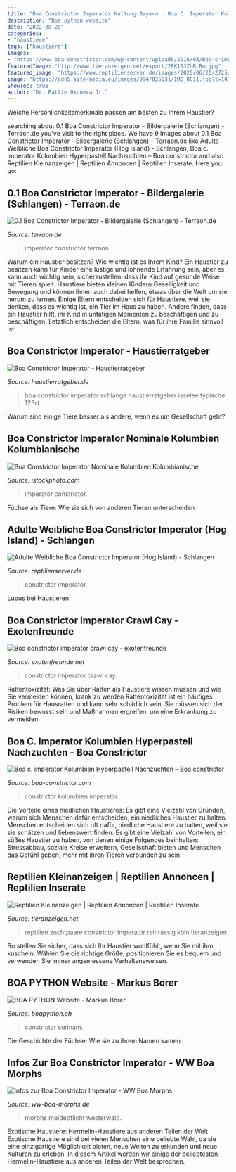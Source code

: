 ```yaml
---
title: "Boa Constrictor Imperator Haltung Bayern : Boa C. Imperator Kolumbien Hyperpastell Nachzuchten – Boa Constrictor"
description: "Boa python website"
date: "2022-08-28"
categories:
- "haustiere"
tags: ["haustiere"]
images:
- "https://www.boa-constrictor.com/wp-content/uploads/2016/03/Boa-c-imperator-Kolumbien-Hyperpastell.jpg"
featuredImage: "http://www.tieranzeigen.net/export/2EK19JZhBrRm.jpg"
featured_image: "https://www.reptilienserver.de/images/2020/06/20/2725/adulte-weibliche-boa-constrictor-imperator-hog-island_2.jpg"
image: "https://cdn5.site-media.eu/images/994/825531/IMG_0811.jpg?t=1410346785"
ShowToc: true
author: "Dr. Pattie Okuneva Jr."
---
```



Welche Persönlichkeitsmerkmale passen am besten zu Ihrem Haustier?

	

		
searching about 0.1 Boa Constrictor Imperator - Bildergalerie (Schlangen) - Terraon.de you've visit to the right place. We have 9 Images about 0.1 Boa Constrictor Imperator - Bildergalerie (Schlangen) - Terraon.de like Adulte Weibliche Boa Constrictor Imperator (Hog Island) - Schlangen, Boa c. imperator Kolumbien Hyperpastell Nachzuchten – Boa constrictor and also Reptilien Kleinanzeigen | Reptilien Annoncen | Reptilien Inserate. Here you go:
		
    
## 0.1 Boa Constrictor Imperator - Bildergalerie (Schlangen) - Terraon.de

<img loading=lazy src="https://www.terraon.de/attachment/31673-boaci-2009-oliver-strube-6-hdr-1024x768-jpg/?thumbnail=1" onerror="this.onerror=null;this.src='https://tse3.mm.bing.net/th?id=OIP.7C8t28eomwh2Kz2exRgMegAAAA&amp;pid=15.1';" alt="0.1 Boa Constrictor Imperator - Bildergalerie (Schlangen) - Terraon.de">

_Source: terraon.de_

>imperator constrictor terraon. 

	

Warum ein Haustier besitzen? Wie wichtig ist es Ihrem Kind?
Ein Haustier zu besitzen kann für Kinder eine lustige und lohnende Erfahrung sein, aber es kann auch wichtig sein, sicherzustellen, dass ihr Kind auf gesunde Weise mit Tieren spielt. Haustiere bieten kleinen Kindern Geselligkeit und Bewegung und können ihnen auch dabei helfen, etwas über die Welt um sie herum zu lernen. Einige Eltern entscheiden sich für Haustiere, weil sie denken, dass es wichtig ist, ein Tier im Haus zu haben. Andere finden, dass ein Haustier hilft, ihr Kind in untätigen Momenten zu beschäftigen und zu beschäftigen. Letztlich entscheiden die Eltern, was für ihre Familie sinnvoll ist.

    
## Boa Constrictor Imperator - Haustierratgeber

<img loading=lazy src="http://www.haustierratgeber.de/wp-content/uploads/2016/02/14276557_xxl-1024x577.jpg" onerror="this.onerror=null;this.src='https://tse3.mm.bing.net/th?id=OIP.ptlzTOoQn_16x4dcYMOJEwHaEL&amp;pid=15.1';" alt="Boa Constrictor Imperator - Haustierratgeber">

_Source: haustierratgeber.de_

>boa constrictor imperator schlange haustierratgeber isselee typische 123rf. 

	

Warum sind einige Tiere besser als andere, wenn es um Gesellschaft geht?

    
## Boa Constrictor Imperator Nominale Kolumbien Kolumbianische

<img loading=lazy src="https://media.istockphoto.com/photos/boa-constrictor-imperator-nominal-colombia-colombian-redtail-boas-picture-id948444738?k=6&amp;m=948444738&amp;s=170667a&amp;w=0&amp;h=F_X-zmy1hfUztn8MYhFZ86C91sZEtQnlfLq-Xzf6maI=" onerror="this.onerror=null;this.src='https://tse2.mm.bing.net/th?id=OIP.__1xr_v8-HRU_URKzlyZmwHaE7&amp;pid=15.1';" alt="Boa Constrictor Imperator Nominale Kolumbien Kolumbianische">

_Source: istockphoto.com_

>imperator constrictor. 

	

Füchse als Tiere: Wie sie sich von anderen Tieren unterscheiden

    
## Adulte Weibliche Boa Constrictor Imperator (Hog Island) - Schlangen

<img loading=lazy src="https://www.reptilienserver.de/images/2020/06/20/2725/adulte-weibliche-boa-constrictor-imperator-hog-island_2.jpg" onerror="this.onerror=null;this.src='https://tse1.mm.bing.net/th?id=OIP.kNwlK8UOQUMVVRSSY40dTgHaLH&amp;pid=15.1';" alt="Adulte Weibliche Boa Constrictor Imperator (Hog Island) - Schlangen">

_Source: reptilienserver.de_

>constrictor imperator. 

	

Lupus bei Haustieren:

    
## Boa Constrictor Imperator Crawl Cay - Exotenfreunde

<img loading=lazy src="https://image.jimcdn.com/app/cms/image/transf/dimension=origxorig:format=jpg/path/sfdb7c184ca799d29/image/if0a0b54c36dfe490/version/1486318502/image.jpg" onerror="this.onerror=null;this.src='https://tse1.mm.bing.net/th?id=OIP.tNRygT6EEAQ35Wjz1PXiiwHaEK&amp;pid=15.1';" alt="Boa constrictor imperator crawl cay - exotenfreunde">

_Source: exotenfreunde.net_

>constrictor imperator crawl cay. 

	

Rattentoxizität: Was Sie über Ratten als Haustiere wissen müssen und wie Sie vermeiden können, krank zu werden
Rattentoxizität ist ein häufiges Problem für Hausratten und kann sehr schädlich sein. Sie müssen sich der Risiken bewusst sein und Maßnahmen ergreifen, um eine Erkrankung zu vermeiden.

    
## Boa C. Imperator Kolumbien Hyperpastell Nachzuchten – Boa Constrictor

<img loading=lazy src="https://www.boa-constrictor.com/wp-content/uploads/2016/03/Boa-c-imperator-Kolumbien-Hyperpastell.jpg" onerror="this.onerror=null;this.src='https://tse3.mm.bing.net/th?id=OIP.8AhmRb7rzGLrMLpyAuD7VgHaFy&amp;pid=15.1';" alt="Boa c. imperator Kolumbien Hyperpastell Nachzuchten – Boa constrictor">

_Source: boa-constrictor.com_

>constrictor kolumbien imperator. 

	

Die Vorteile eines niedlichen Haustieres: Es gibt eine Vielzahl von Gründen, warum sich Menschen dafür entscheiden, ein niedliches Haustier zu halten.
Menschen entscheiden sich oft dafür, niedliche Haustiere zu halten, weil sie sie schätzen und liebenswert finden. Es gibt eine Vielzahl von Vorteilen, ein süßes Haustier zu haben, von denen einige Folgendes beinhalten: Stressabbau, soziale Kreise erweitern, Gesellschaft bieten und Menschen das Gefühl geben, mehr mit ihren Tieren verbunden zu sein.

    
## Reptilien Kleinanzeigen | Reptilien Annoncen | Reptilien Inserate

<img loading=lazy src="http://www.tieranzeigen.net/export/2EK19JZhBrRm.jpg" onerror="this.onerror=null;this.src='https://tse1.mm.bing.net/th?id=OIP.TvRAtChZEn8dhSCmtsRu-wHaEk&amp;pid=15.1';" alt="Reptilien Kleinanzeigen | Reptilien Annoncen | Reptilien Inserate">

_Source: tieranzeigen.net_

>reptilien zuchtpaare constrictor imperator reinrassig köln tieranzeigen. 

	

So stellen Sie sicher, dass sich Ihr Haustier wohlfühlt, wenn Sie mit ihm kuscheln: Wählen Sie die richtige Größe, positionieren Sie es bequem und verwenden Sie immer angemessene Verhaltensweisen.

    
## BOA PYTHON Website - Markus Borer

<img loading=lazy src="http://www.boapython.ch/bilder/boaconstrictorconstrictor/boaconstrictorconstrictor_0001.jpg" onerror="this.onerror=null;this.src='https://tse3.mm.bing.net/th?id=OIP.HDa0h0CHwn0nUsahAf48mgHaJ4&amp;pid=15.1';" alt="BOA PYTHON Website - Markus Borer">

_Source: boapython.ch_

>constrictor surinam. 

	

Die Geschichte der Füchse: Wie sie zu ihrem Namen kamen

    
## Infos Zur Boa Constrictor Imperator - WW Boa Morphs

<img loading=lazy src="https://cdn5.site-media.eu/images/994/825531/IMG_0811.jpg?t=1410346785" onerror="this.onerror=null;this.src='https://tse1.mm.bing.net/th?id=OIP.L8_H7Mb6RejUWeXYkorPAwHaBm&amp;pid=15.1';" alt="Infos zur Boa Constrictor Imperator - WW Boa Morphs">

_Source: ww-boa-morphs.de_

>morphs meldepflicht westerwald. 

	

Exotische Haustiere: Hermelin-Haustiere aus anderen Teilen der Welt
Exotische Haustiere sind bei vielen Menschen eine beliebte Wahl, da sie eine einzigartige Möglichkeit bieten, neue Welten zu erkunden und neue Kulturen zu erleben. In diesem Artikel werden wir einige der beliebtesten Hermelin-Haustiere aus anderen Teilen der Welt besprechen.

